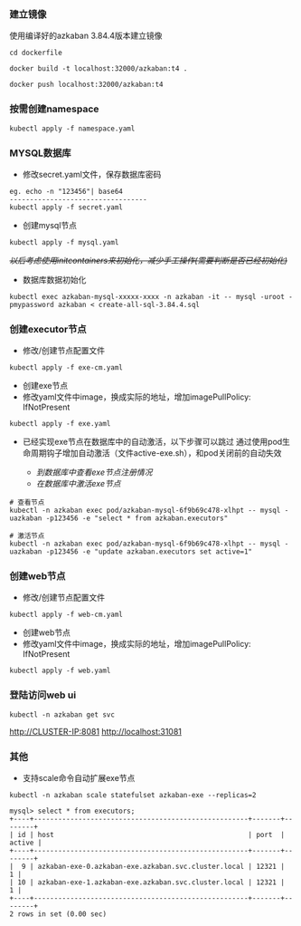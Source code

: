
### 建立镜像
使用编译好的azkaban 3.84.4版本建立镜像

```
cd dockerfile

docker build -t localhost:32000/azkaban:t4 .

docker push localhost:32000/azkaban:t4
```

### 按需创建namespace
```
kubectl apply -f namespace.yaml
```
### MYSQL数据库

- 修改secret.yaml文件，保存数据库密码
```
eg. echo -n "123456"| base64
----------------------------------
kubectl apply -f secret.yaml 
```
- 创建mysql节点

```
kubectl apply -f mysql.yaml
```

~~*以后考虑使用initcontainers来初始化，减少手工操作(需要判断是否已经初始化)*~~

- 数据库数据初始化
```
kubectl exec azkaban-mysql-xxxxx-xxxx -n azkaban -it -- mysql -uroot -pmypassword azkaban < create-all-sql-3.84.4.sql
```

### 创建executor节点
- 修改/创建节点配置文件
```
kubectl apply -f exe-cm.yaml 
```
- 创建exe节点
- 修改yaml文件中image，换成实际的地址，增加imagePullPolicy: IfNotPresent
```
kubectl apply -f exe.yaml 
```
- 已经实现exe节点在数据库中的自动激活，以下步骤可以跳过
  通过使用pod生命周期钩子增加自动激活（文件active-exe.sh），和pod关闭前的自动失效

  - *到数据库中查看exe节点注册情况*
  - *在数据库中激活exe节点*
```
# 查看节点
kubectl -n azkaban exec pod/azkaban-mysql-6f9b69c478-xlhpt -- mysql -uazkaban -p123456 -e "select * from azkaban.executors"

# 激活节点
kubectl -n azkaban exec pod/azkaban-mysql-6f9b69c478-xlhpt -- mysql -uazkaban -p123456 -e "update azkaban.executors set active=1"
```

### 创建web节点
- 修改/创建节点配置文件
```
kubectl apply -f web-cm.yaml 
```
- 创建web节点
- 修改yaml文件中image，换成实际的地址，增加imagePullPolicy: IfNotPresent
```
kubectl apply -f web.yaml 
```

### 登陆访问web ui

```
kubectl -n azkaban get svc
```
<http://CLUSTER-IP:8081>
<http://localhost:31081>


### 其他

- 支持scale命令自动扩展exe节点

```
kubectl -n azkaban scale statefulset azkaban-exe --replicas=2
```

```
mysql> select * from executors;
+----+-----------------------------------------------------+-------+--------+
| id | host                                                | port  | active |
+----+-----------------------------------------------------+-------+--------+
|  9 | azkaban-exe-0.azkaban-exe.azkaban.svc.cluster.local | 12321 |      1 |
| 10 | azkaban-exe-1.azkaban-exe.azkaban.svc.cluster.local | 12321 |      1 |
+----+-----------------------------------------------------+-------+--------+
2 rows in set (0.00 sec)
```
